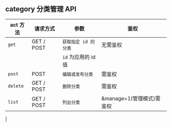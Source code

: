 ## category 分类管理 API

| act 方法  | 请求方式    | 参数                                                    | 鉴权               |
| --------- | ---------- | ------------------------------------------------------- | ----------------- |
| `get`     | GET / POST | `获取指定 id 的分类`                             | 无需鉴权   |
|           |            | `id` 为应用的 id 值
| `post`    | POST       | `编辑或发布分类`                                 | 需鉴权   |
| `delete`  | GET / POST | `删除分类`                                      | 需鉴权   |
| `list`    | GET / POST | `列出分类`                                      | &manage=1(管理模式)需鉴权   |
|